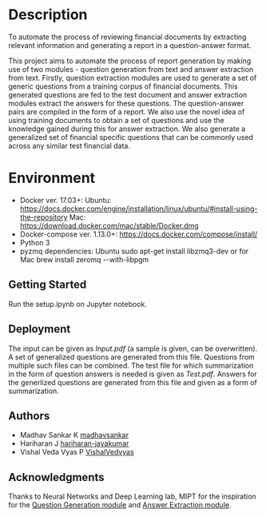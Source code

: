 # Description
To automate the process of reviewing financial documents by extracting relevant information and generating a report in a question-answer format.

This project aims to automate the process of report generation by making use of two modules - question generation from text and answer extraction from text. Firstly, question extraction modules are used to generate a set of generic questions from a training corpus of financial documents. This generated questions are fed to the test document and answer extraction modules extract the answers for these questions. The question-answer pairs are compiled in the form of a report. We also use the novel idea of using training documents to obtain a set of questions and use the knowledge gained during this for answer extraction. We also generate a generalized set of financial specific questions that can be commonly used across any similar test financial data. 

# Environment
* Docker ver. 17.03+:
  Ubuntu: https://docs.docker.com/engine/installation/linux/ubuntu/#install-using-the-repository
  Mac: https://download.docker.com/mac/stable/Docker.dmg
* Docker-compose ver. 1.13.0+: https://docs.docker.com/compose/install/
* Python 3
* pyzmq dependencies: Ubuntu sudo apt-get install libzmq3-dev or for Mac brew install zeromq --with-libpgm

## Getting Started
Run the setup.ipynb on Jupyter notebook. 

## Deployment
The input can be given as *Input.pdf* (a sample is given, can be overwritten). A set of generalized questions are generated from this file. Questions from multiple such files can be combined. The test file for which summarization in the form of question answers is needed is given as *Test.pdf*. Answers for the generlized questions are generated from this file and given as a form of summarization.

## Authors
* Madhav Sankar K [madhavsankar](https://github.com/madhavsankar)
* Hariharan J [hariharan-jayakumar](https://github.com/hariharan-jayakumar)
* Vishal Veda Vyas P [VishalVedvyas](https://github.com/VishalVedvyas)

## Acknowledgments
Thanks to Neural Networks and Deep Learning lab, MIPT for the inspiration for the [Question Generation module](https://github.com/deepmipt/question_generation) and [Answer Extraction module](https://github.com/deepmipt/DeepPavlov).

